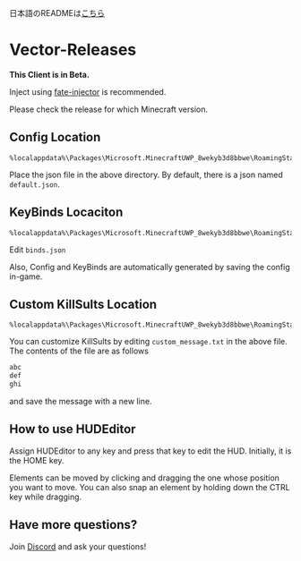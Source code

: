 日本語のREADMEは[こちら](README_ja.md)
# Vector-Releases
**This Client is in Beta.**  

Inject using [fate-injector](https://github.com/fligger/FateInjector) is recommended.

Please check the release for which Minecraft version.
## Config Location
```
%localappdata%\Packages\Microsoft.MinecraftUWP_8wekyb3d8bbwe\RoamingState\Vector\configs
```
Place the json file in the above directory. By default, there is a json named `default.json`.

## KeyBinds Locaciton
```
%localappdata%\Packages\Microsoft.MinecraftUWP_8wekyb3d8bbwe\RoamingState\Vector
```
Edit `binds.json`

Also, Config and KeyBinds are automatically generated by saving the config in-game.

## Custom KillSults Location
```
%localappdata%\Packages\Microsoft.MinecraftUWP_8wekyb3d8bbwe\RoamingState\Vector
```
You can customize KillSults by editing `custom_message.txt` in the above file. The contents of the file are as follows
```txt
abc
def
ghi
```
and save the message with a new line.
## How to use HUDEditor
Assign HUDEditor to any key and press that key to edit the HUD. Initially, it is the HOME key.

Elements can be moved by clicking and dragging the one whose position you want to move. You can also snap an element by holding down the CTRL key while dragging.
## Have more questions?
Join [Discord](https://discord.gg/vector) and ask your questions!